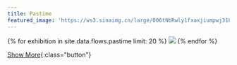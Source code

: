 ```yaml
---
title: Pastime
featured_image: 'https://ws3.sinaimg.cn/large/006tNbRwly1fxaxjiumpwj318z0u0at2.jpg'
---
```


<div class="gallery" data-columns="4">
    {% for exhibition in site.data.flows.pastime limit: 20 %}
        <img src="{{ exhibition.img }}">
    {% endfor %}
</div>

[Show More](/pastime-archive){:class="button"}
